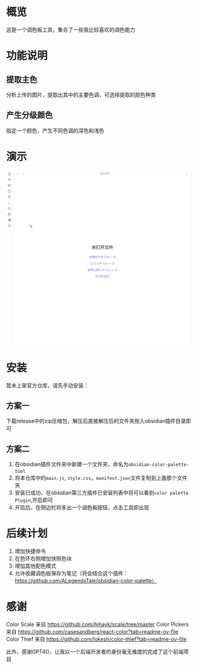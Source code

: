 # 概览
这是一个调色板工具，集合了一些我比较喜欢的调色能力

# 功能说明
## 提取主色
分析上传的图片，提取出其中的主要色调，可选择提取的颜色种类

## 产生分级颜色
指定一个颜色，产生不同色调的深色和浅色

# 演示
![case.gif](case.gif)

# 安装
暂未上架官方仓库，请先手动安装：
## 方案一
下载release中的zip压缩包，解压后直接解压后的文件夹拖入obsidian插件目录即可
## 方案二
1. 在obsidian插件文件夹中新建一个文件夹，命名为`obsidian-color-palette-tool`  
2. 将本仓库中的`main.js`, `style.css`，`manifest.json`文件复制到上面那个文件夹
3. 安装已成功，在obsidian第三方插件已安装列表中将可以看到`color palette Plugin`,开启即可
4. 开启后，在侧边栏将多出一个调色板按钮，点击工具即出现

# 后续计划
1. 增加快捷命令
2. 在色环右侧增加快照色块 
3. 增加其他配色模式
4. 允许收藏调色板保存为笔记（将会结合这个插件：https://github.com/ALegendsTale/obsidian-color-palette）

# 感谢
Color Scale 来自 https://github.com/hihayk/scale/tree/master
Color Pickers 来自 https://github.com/casesandberg/react-color?tab=readme-ov-file
Color Thief 来自 https://github.com/lokesh/color-thief?tab=readme-ov-file

此外，感谢GPT4O，让我以一个后端开发者的身份毫无难度的完成了这个前端项目
